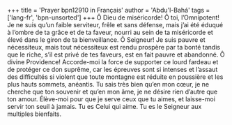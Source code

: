 +++
title = 'Prayer bpn12910 in Français'
author = 'Abdu'l-Bahá'
tags = ['lang-fr', 'bpn-unsorted']
+++
Ô Dieu de miséricorde! Ô toi, l’Omnipotent! Je ne suis qu’un faible serviteur, frêle et sans défense, mais j’ai été éduqué à l’ombre de ta grâce et de ta faveur, nourri au sein de ta miséricorde et élevé dans le giron de ta bienveillance. Ô Seigneur! Je suis pauvre et nécessiteux, mais tout nécessiteux est rendu prospère par ta bonté tandis que le riche, s’il est privé de tes faveurs, est en fait pauvre et abandonné. 
Ô divine Providence! Accorde-moi la force de supporter ce lourd fardeau et de protéger ce don suprême, car les épreuves sont si intenses et l’assaut des difficultés si violent que toute montagne est réduite en poussière et les plus hauts sommets, anéantis. Tu sais très bien qu’en mon cœur, je ne cherche que ton souvenir et qu’en mon âme, je ne désire rien d’autre que ton amour. Élève-moi pour que je serve ceux que tu aimes, et laisse-moi servir ton seuil à jamais. Tu es Celui qui aime. Tu es le Seigneur aux multiples bienfaits.
